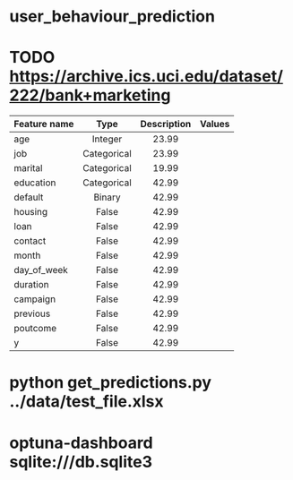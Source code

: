 # user_behaviour_prediction

# TODO https://archive.ics.uci.edu/dataset/222/bank+marketing
| Feature name |    Type     | Description | Values|
|:-------------|:-----------:|:-----------:|:-----:|
|age           |   Integer   | 23.99       |       |
|job           | Categorical | 23.99       |       |
|marital       | Categorical | 19.99       |       |
|education     | Categorical | 42.99       |       |
|default       |    Binary   | 42.99       |       |
|housing       |    False    | 42.99       |       |
|loan          |    False    | 42.99       |       |
|contact       |    False    | 42.99       |       |
|month         |    False    | 42.99       |       |
|day_of_week   |    False    | 42.99       |       |
|duration      |    False    | 42.99       |       |
|campaign      |    False    | 42.99       |       |
|previous      |    False    | 42.99       |       |
|poutcome      |    False    | 42.99       |       |
|y             |    False    | 42.99       |       |


#  python get_predictions.py ../data/test_file.xlsx
# optuna-dashboard sqlite:///db.sqlite3
